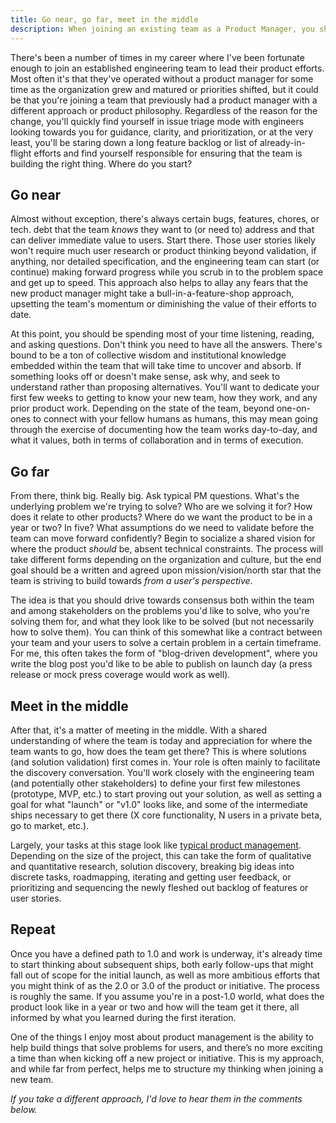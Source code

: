 ```yaml
---
title: Go near, go far, meet in the middle
description: When joining an existing team as a Product Manager, you should tackle those tasks you know you need to tackle, build consensus around a shared product vision, and facilitate discovery for how you will get there.
---
```


There's been a number of times in my career where I've been fortunate enough to join an established engineering team to lead their product efforts. Most often it's that they've operated without a product manager for some time as the organization grew and matured or priorities shifted, but it could be that you're joining a team that previously had a product manager with a different approach or product philosophy. Regardless of the reason for the change, you'll quickly find yourself in issue triage mode with engineers looking towards you for guidance, clarity, and prioritization, or at the very least, you'll be staring down a long feature backlog or list of already-in-flight efforts and find yourself responsible for ensuring that the team is building the right thing. Where do you start?

## Go near

Almost without exception, there's always certain bugs, features, chores, or tech. debt that the team *knows* they want to (or need to) address and that can deliver immediate value to users. Start there. Those user stories likely won't require much user research or product thinking beyond validation, if anything, nor detailed specification, and the engineering team can start (or continue) making forward progress while you scrub in to the problem space and get up to speed. This approach also helps to allay any fears that the new product manager might take a bull-in-a-feature-shop approach, upsetting the team's momentum or diminishing the value of their efforts to date.

At this point, you should be spending most of your time listening, reading, and asking questions. Don't think you need to have all the answers. There's bound to be a ton of collective wisdom and institutional knowledge embedded within the team that will take time to uncover and absorb. If something looks off or doesn't make sense, ask why, and seek to understand rather than proposing alternatives. You'll want to dedicate your first few weeks to getting to know your new team, how they work, and any prior product work. Depending on the state of the team, beyond one-on-ones to connect with your fellow humans as humans, this may mean going through the exercise of documenting how the team works day-to-day, and what it values, both in terms of collaboration and in terms of execution.

## Go far

From there, think big. Really big. Ask typical PM questions. What's the underlying problem we're trying to solve? Who are we solving it for? How does it relate to other products? Where do we want the product to be in a year or two? In five? What assumptions do we need to validate before the team can move forward confidently? Begin to socialize a shared vision for where the product *should* be, absent technical constraints. The process will take different forms depending on the organization and culture, but the end goal should be a written and agreed upon mission/vision/north star that the team is striving to build towards *from a user's perspective*.

The idea is that you should drive towards consensus both within the team and among stakeholders on the problems you'd like to solve, who you're solving them for, and what they look like to be solved (but not necessarily how to solve them). You can think of this somewhat like a contract between your team and your users to solve a certain problem in a certain timeframe. For me, this often takes the form of "blog-driven development", where you write the blog post you'd like to be able to publish on launch day (a press release or mock press coverage would work as well).

## Meet in the middle

After that, it's a matter of meeting in the middle. With a shared understanding of where the team is today and appreciation for where the team wants to go, how does the team get there? This is where solutions (and solution validation) first comes in. Your role is often mainly to facilitate the discovery conversation. You'll work closely with the engineering team (and potentially other stakeholders) to define your first few milestones (prototype, MVP, etc.) to start proving out your solution, as well as setting a goal for what "launch" or "v1.0" looks like, and some of the intermediate ships necessary to get there (X core functionality, N users in a private beta, go to market, etc.).

Largely, your tasks at this stage look like [typical product management](https://www.amazon.com/gp/product/B077NRB36N/?tag=benbalter07-20). Depending on the size of the project, this can take the form of qualitative and quantitative research, solution discovery, breaking big ideas into discrete tasks, roadmapping, iterating and getting user feedback, or prioritizing and sequencing the newly fleshed out backlog of features or user stories.

## Repeat

Once you have a defined path to 1.0 and work is underway, it's already time to start thinking about subsequent ships, both early follow-ups that might fall out of scope for the initial launch, as well as more ambitious efforts that you might think of as the 2.0 or 3.0 of the product or initiative. The process is roughly the same. If you assume you're in a post-1.0 world, what does the product look like in a year or two and how will the team get it there, all informed by what you learned during the first iteration.

One of the things I enjoy most about product management is the ability to help build things that solve problems for users, and there’s no more exciting a time than when kicking off a new project or initiative. This is my approach, and while far from perfect, helps me to structure my thinking when joining a new team.

*If you take a different approach, I'd love to hear them in the comments below.*
